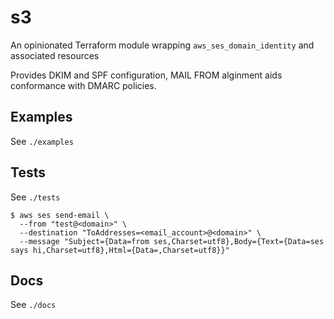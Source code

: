 # s3

An opinionated Terraform module wrapping `aws_ses_domain_identity` and associated resources

Provides DKIM and SPF configuration, MAIL FROM alginment aids conformance with DMARC policies. 

## Examples

See `./examples`

## Tests

See `./tests`

```
$ aws ses send-email \
  --from "test@<domain>" \
  --destination "ToAddresses=<email_account>@<domain>" \
  --message "Subject={Data=from ses,Charset=utf8},Body={Text={Data=ses says hi,Charset=utf8},Html={Data=,Charset=utf8}}"
```

## Docs

See `./docs`